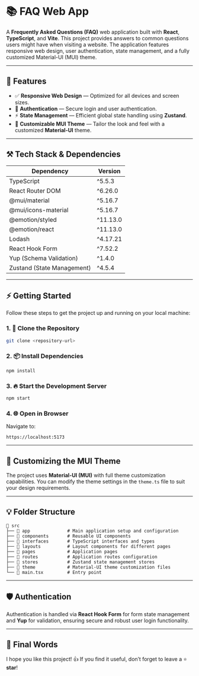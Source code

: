 # 📚 FAQ Web App

A **Frequently Asked Questions (FAQ)** web application built with **React**, **TypeScript**, and **Vite**. This project provides answers to common questions users might have when visiting a website. The application features responsive web design, user authentication, state management, and a fully customized Material-UI (MUI) theme.

---

## 🚀 Features

- ✅ **Responsive Web Design** — Optimized for all devices and screen sizes.
- 🔐 **Authentication** — Secure login and user authentication.
- ⚡ **State Management** — Efficient global state handling using **Zustand**.
- 🎨 **Customizable MUI Theme** — Tailor the look and feel with a customized **Material-UI** theme.

---

## ⚒️ Tech Stack & Dependencies

| **Dependency**            | **Version** |
|---------------------------|--------------|
| TypeScript                | ^5.5.3       |
| React Router DOM          | ^6.26.0      |
| @mui/material             | ^5.16.7      |
| @mui/icons-material       | ^5.16.7      |
| @emotion/styled           | ^11.13.0     |
| @emotion/react            | ^11.13.0     |
| Lodash                    | ^4.17.21     |
| React Hook Form           | ^7.52.2      |
| Yup (Schema Validation)   | ^1.4.0       |
| Zustand (State Management)| ^4.5.4       |

---

## ⚡ Getting Started

Follow these steps to get the project up and running on your local machine:

### 1. 🚀 Clone the Repository
```bash
git clone <repository-url>
```

### 2. 📦 Install Dependencies
```bash
npm install
```

### 3. 🔥 Start the Development Server
```bash
npm start
```

### 4. 🌐 Open in Browser

Navigate to:
```url
https://localhost:5173
```

---

## 🎨 Customizing the MUI Theme

The project uses **Material-UI (MUI)** with full theme customization capabilities. You can modify the theme settings in the `theme.ts` file to suit your design requirements.

---

## 💡 Folder Structure

```
📂 src
├── 📁 app              # Main application setup and configuration
├── 📁 components       # Reusable UI components
├── 📁 interfaces       # TypeScript interfaces and types
├── 📁 layouts          # Layout components for different pages
├── 📁 pages            # Application pages
├── 📁 routes           # Application routes configuration
├── 📁 stores           # Zustand state management stores
├── 📁 theme            # Material-UI theme customization files
└── 📄 main.tsx         # Entry point
```

---

## 🛡️ Authentication

Authentication is handled via **React Hook Form** for form state management and **Yup** for validation, ensuring secure and robust user login functionality.

---

## 🙌 Final Words

I hope you like this project! 👍 If you find it useful, don’t forget to leave a ⭐ **star**!

